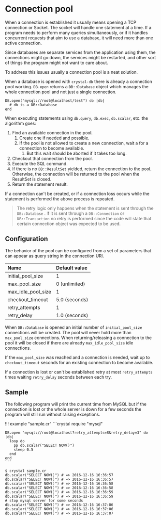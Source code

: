 # Connection pool

When a connection is established it usually means opening a TCP connection or Socket. The socket will handle one statement at a time. If a program needs to perform many queries simultaneously, or if it handles concurrent requests that aim to use a database, it will need more than one active connection.

Since databases are separate services from the application using them, the connections might go down, the services might be restarted, and other sort of things the program might not want to care about.

To address this issues usually a connection pool is a neat solution.

When a database is opened with `crystal-db` there is already a connection pool working. `DB.open` returns a `DB::Database` object which manages the whole connection pool and not just a single connection.

```crystal
DB.open("mysql://root@localhost/test") do |db|
  # db is a DB::Database
end
```

When executing statements using `db.query`, `db.exec`, `db.scalar`, etc. the algorithm goes:

1. Find an available connection in the pool.
    1. Create one if needed and possible.
    2. If the pool is not allowed to create a new connection, wait a for a connection to become available.
        1. But this wait should be aborted if it takes too long.
2. Checkout that connection from the pool.
3. Execute the SQL command.
4. If there is no `DB::ResultSet` yielded, return the connection to the pool. Otherwise, the connection will be returned to the pool when the ResultSet is closed.
5. Return the statement result.

If a connection can't be created, or if a connection loss occurs while the statement is performed the above process is repeated.

> The retry logic only happens when the statement is sent through the `DB::Database` . If it is sent through a `DB::Connection` or `DB::Transaction` no retry is performed since the code will state that certain connection object was expected to be used.

## Configuration

The behavior of the pool can be configured from a set of parameters that can appear as query string in the connection URI.

| Name | Default value |
| :--- | :--- |
| initial\_pool\_size | 1 |
| max\_pool\_size | 0 \(unlimited\) |
| max\_idle\_pool\_size | 1 |
| checkout\_timeout | 5.0 \(seconds\) |
| retry\_attempts | 1 |
| retry\_delay | 1.0 \(seconds\) |

When `DB::Database` is opened an initial number of `initial_pool_size` connections will be created. The pool will never hold more than `max_pool_size` connections. When returning/releasing a connection to the pool it will be closed if there are already `max_idle_pool_size` idle connections.

If the `max_pool_size` was reached and a connection is needed, wait up to `checkout_timeout` seconds for an existing connection to become available.

If a connection is lost or can't be established retry at most `retry_attempts` times waiting `retry_delay` seconds between each try.

## Sample

The following program will print the current time from MySQL but if the connection is lost or the whole server is down for a few seconds the program will still run without raising exceptions.

!!! example "sample.cr"
    ```crystal
    require "mysql"

    DB.open "mysql://root@localhost?retry_attempts=8&retry_delay=3" do |db|
      loop do
        pp db.scalar("SELECT NOW()")
        sleep 0.5
      end
    end
    ```

```console
$ crystal sample.cr
db.scalar("SELECT NOW()") # => 2016-12-16 16:36:57
db.scalar("SELECT NOW()") # => 2016-12-16 16:36:57
db.scalar("SELECT NOW()") # => 2016-12-16 16:36:58
db.scalar("SELECT NOW()") # => 2016-12-16 16:36:58
db.scalar("SELECT NOW()") # => 2016-12-16 16:36:59
db.scalar("SELECT NOW()") # => 2016-12-16 16:36:59
# stop mysql server for some seconds
db.scalar("SELECT NOW()") # => 2016-12-16 16:37:06
db.scalar("SELECT NOW()") # => 2016-12-16 16:37:06
db.scalar("SELECT NOW()") # => 2016-12-16 16:37:07
```
